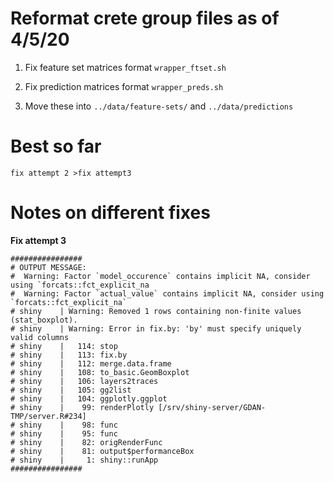 # Reformat crete group files as of 4/5/20


1. Fix feature set matrices format `wrapper_ftset.sh`

2. Fix prediction matrices format `wrapper_preds.sh`

3. Move these into `../data/feature-sets/` and `../data/predictions`

# Best so far

```
fix attempt 2 >fix attempt3
```

# Notes on different fixes

**Fix attempt 3**
```
################
# OUTPUT MESSAGE:
#  Warning: Factor `model_occurence` contains implicit NA, consider using `forcats::fct_explicit_na
#  Warning: Factor `actual_value` contains implicit NA, consider using `forcats::fct_explicit_na`
# shiny    | Warning: Removed 1 rows containing non-finite values (stat_boxplot).
# shiny    | Warning: Error in fix.by: 'by' must specify uniquely valid columns
# shiny    |   114: stop
# shiny    |   113: fix.by
# shiny    |   112: merge.data.frame
# shiny    |   108: to_basic.GeomBoxplot
# shiny    |   106: layers2traces
# shiny    |   105: gg2list
# shiny    |   104: ggplotly.ggplot
# shiny    |    99: renderPlotly [/srv/shiny-server/GDAN-TMP/server.R#234]
# shiny    |    98: func
# shiny    |    95: func
# shiny    |    82: origRenderFunc
# shiny    |    81: output$performanceBox
# shiny    |     1: shiny::runApp
################
```

